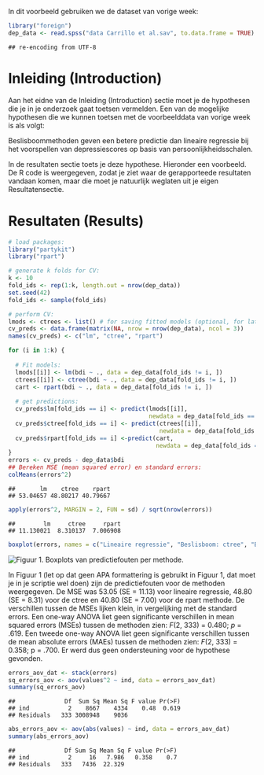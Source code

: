 In dit voorbeeld gebruiken we de dataset van vorige week:

``` r
library("foreign")
dep_data <- read.spss("data Carrillo et al.sav", to.data.frame = TRUE)
```

    ## re-encoding from UTF-8

Inleiding (Introduction)
========================

Aan het eidne van de Inleiding (Introduction) sectie moet je de hypothesen die je in je onderzoek gaat toetsen vermelden. Een van de mogelijke hypothesen die we kunnen toetsen met de voorbeelddata van vorige week is als volgt:

Beslisboommethoden geven een betere predictie dan lineaire regressie bij het voorspellen van depressiescores op basis van persoonlijkheidsschalen.

In de resultaten sectie toets je deze hypothese. Hieronder een voorbeeld. De R code is weergegeven, zodat je ziet waar de gerapporteede resultaten vandaan komen, maar die moet je natuurlijk weglaten uit je eigen Resultatensectie.

Resultaten (Results)
====================

``` r
# load packages:
library("partykit")
library("rpart")

# generate k folds for CV:
k <- 10
fold_ids <- rep(1:k, length.out = nrow(dep_data))
set.seed(42)
fold_ids <- sample(fold_ids)

# perform CV:
lmods <- ctrees <- list() # for saving fitted models (optional, for later use)
cv_preds <- data.frame(matrix(NA, nrow = nrow(dep_data), ncol = 3))
names(cv_preds) <- c("lm", "ctree", "rpart")

for (i in 1:k) {
  
  # Fit models: 
  lmods[[i]] <- lm(bdi ~ ., data = dep_data[fold_ids != i, ])
  ctrees[[i]] <- ctree(bdi ~ ., data = dep_data[fold_ids != i, ])
  cart <- rpart(bdi ~ ., data = dep_data[fold_ids != i, ])
  
  # get predictions:
  cv_preds$lm[fold_ids == i] <- predict(lmods[[i]], 
                                        newdata = dep_data[fold_ids == i,])
  cv_preds$ctree[fold_ids == i] <- predict(ctrees[[i]], 
                                           newdata = dep_data[fold_ids == i,])
  cv_preds$rpart[fold_ids == i] <-predict(cart, 
                                          newdata = dep_data[fold_ids == i,])
}
errors <- cv_preds - dep_data$bdi
## Bereken MSE (mean squared error) en standard errors:
colMeans(errors^2)
```

    ##       lm    ctree    rpart 
    ## 53.04657 48.80217 40.79667

``` r
apply(errors^2, MARGIN = 2, FUN = sd) / sqrt(nrow(errors))
```

    ##        lm     ctree     rpart 
    ## 11.130021  8.310137  7.006908

``` r
boxplot(errors, names = c("Lineaire regressie", "Beslisboom: ctree", "Beslisboom: rpart"))
```

![Figuur 1. Boxplots van predictiefouten per methode.](R_script_files/figure-markdown_github/unnamed-chunk-3-1.png)

In Figuur 1 (let op dat geen APA formattering is gebruikt in Figuur 1, dat moet je in je scriptie wel doen) zijn de predictiefouten voor de methoden weergegeven. De MSE was 53.05 (SE = 11.13) voor lineaire regressie, 48.80 (SE = 8.31) voor de ctree en 40.80 (SE = 7.00) voor de rpart methode. De verschillen tussen de MSEs lijken klein, in vergelijking met de standard errors. Een one-way ANOVA liet geen significante verschillen in mean squared errors (MSEs) tussen de methoden zien: *F*(2, 333) = 0.480; *p* = .619. Een tweede one-way ANOVA liet geen significante verschillen tussen de mean absolute errors (MAEs) tussen de methoden zien: *F*(2, 333) = 0.358; p = .700. Er werd dus geen ondersteuning voor de hypothese gevonden.

``` r
errors_aov_dat <- stack(errors)
sq_errors_aov <- aov(values^2 ~ ind, data = errors_aov_dat)
summary(sq_errors_aov)
```

    ##              Df  Sum Sq Mean Sq F value Pr(>F)
    ## ind           2    8667    4334    0.48  0.619
    ## Residuals   333 3008948    9036

``` r
abs_errors_aov <- aov(abs(values) ~ ind, data = errors_aov_dat)
summary(abs_errors_aov)
```

    ##              Df Sum Sq Mean Sq F value Pr(>F)
    ## ind           2     16   7.986   0.358    0.7
    ## Residuals   333   7436  22.329
